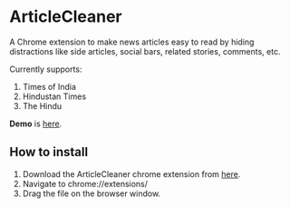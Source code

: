 # ArticleCleaner
A Chrome extension to make news articles easy to read by hiding distractions like side articles, social bars, related stories, comments, etc. 

Currently supports:

1. Times of India
2. Hindustan Times
3. The Hindu

**Demo** is [here](https://github.com/ankushshah89/ArticleCleaner/blob/master/demo/timesofindia_example.jpg).

## How to install ##

1. Download the ArticleCleaner chrome extension from [here](https://github.com/ankushshah89/ArticleCleaner/raw/master/ArticleCleaner.crx).
2. Navigate to chrome://extensions/
3. Drag the file on the browser window.
